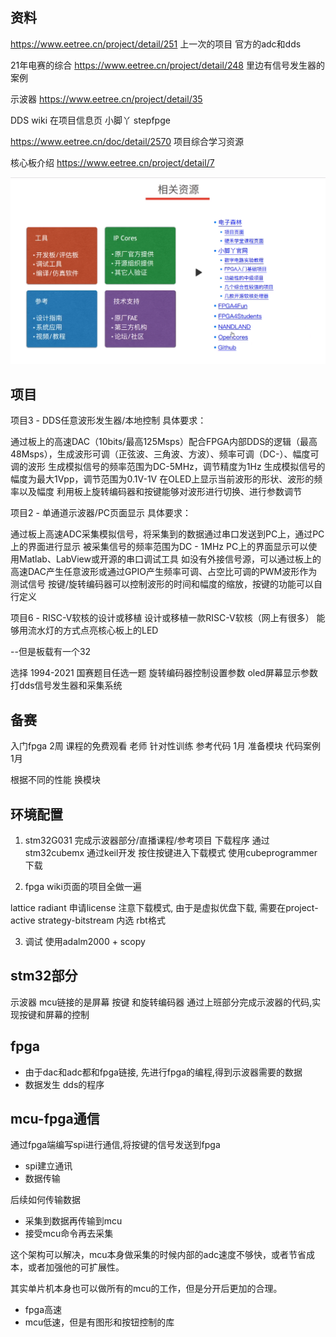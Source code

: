 ## 资料
https://www.eetree.cn/project/detail/251
上一次的项目 官方的adc和dds

21年电赛的综合
https://www.eetree.cn/project/detail/248
里边有信号发生器的案例

示波器
https://www.eetree.cn/project/detail/35

DDS wiki 在项目信息页 小脚丫 stepfpge

https://www.eetree.cn/doc/detail/2570
项目综合学习资源

核心板介绍
https://www.eetree.cn/project/detail/7

<img src="./ksnip_20230112-103640.png">

## 项目
项目3 - DDS任意波形发生器/本地控制
具体要求：

通过板上的高速DAC（10bits/最高125Msps）配合FPGA内部DDS的逻辑（最高48Msps），生成波形可调（正弦波、三角波、方波）、频率可调（DC-）、幅度可调的波形
生成模拟信号的频率范围为DC-5MHz，调节精度为1Hz
生成模拟信号的幅度为最大1Vpp，调节范围为0.1V-1V
在OLED上显示当前波形的形状、波形的频率以及幅度
利用板上旋转编码器和按键能够对波形进行切换、进行参数调节

项目2 - 单通道示波器/PC页面显示
具体要求：

通过板上高速ADC采集模拟信号，将采集到的数据通过串口发送到PC上，通过PC上的界面进行显示
被采集信号的频率范围为DC - 1MHz
PC上的界面显示可以使用Matlab、LabView或开源的串口调试工具
如没有外接信号源，可以通过板上的高速DAC产生任意波形或通过GPIO产生频率可调、占空比可调的PWM波形作为测试信号
按键/旋转编码器可以控制波形的时间和幅度的缩放，按键的功能可以自行定义

项目6 - RISC-V软核的设计或移植
设计或移植一款RISC-V软核（网上有很多）
能够用流水灯的方式点亮核心板上的LED

--但是板载有一个32

选择 1994-2021 国赛题目任选一题
旋转编码器控制设置参数 oled屏幕显示参数打dds信号发生器和采集系统

## 备赛
入门fpga 2周 课程的免费观看 老师
针对性训练 参考代码 1月
准备模块 代码案例 1月

根据不同的性能 换模块 

## 环境配置
1. stm32G031 完成示波器部分/直播课程/参考项目
下载程序 通过stm32cubemx  通过keil开发
按住按键进入下载模式 使用cubeprogrammer下载



2. fpga wiki页面的项目全做一遍



lattice radiant
申请license 
注意下载模式, 由于是虚拟优盘下载, 需要在project-active strategy-bitstream 内选 rbt格式

3. 调试 
使用adalm2000 + scopy

## stm32部分 
示波器
mcu链接的是屏幕 按键 和旋转编码器 通过上班部分完成示波器的代码,实现按键和屏幕的控制

## fpga
- 由于dac和adc都和fpga链接, 先进行fpga的编程,得到示波器需要的数据
- 数据发生 dds的程序

## mcu-fpga通信 
通过fpga端编写spi进行通信,将按键的信号发送到fpga

- spi建立通讯
- 数据传输
  
后续如何传输数据
- 采集到数据再传输到mcu
- 接受mcu命令再去采集

这个架构可以解决，mcu本身做采集的时候内部的adc速度不够快，或者节省成本，或者加强他的可扩展性。

其实单片机本身也可以做所有的mcu的工作，但是分开后更加的合理。
- fpga高速
- mcu低速，但是有图形和按钮控制的库